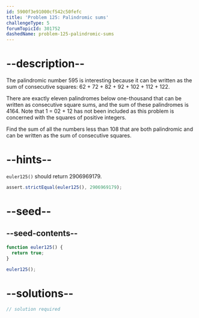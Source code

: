 ```yaml
---
id: 5900f3e91000cf542c50fefc
title: 'Problem 125: Palindromic sums'
challengeType: 5
forumTopicId: 301752
dashedName: problem-125-palindromic-sums
---
```


# --description--

The palindromic number 595 is interesting because it can be written as the sum of consecutive squares: 62 + 72 + 82 + 92 + 102 + 112 + 122.

There are exactly eleven palindromes below one-thousand that can be written as consecutive square sums, and the sum of these palindromes is 4164. Note that 1 = 02 + 12 has not been included as this problem is concerned with the squares of positive integers.

Find the sum of all the numbers less than 108 that are both palindromic and can be written as the sum of consecutive squares.

# --hints--

`euler125()` should return 2906969179.

```js
assert.strictEqual(euler125(), 2906969179);
```

# --seed--

## --seed-contents--

```js
function euler125() {
  return true;
}

euler125();
```

# --solutions--

```js
// solution required
```
